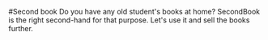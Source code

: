 #Second book
Do you have any old student's books at home? SecondBook is the right second-hand for that purpose. Let's use it and sell the books further.
